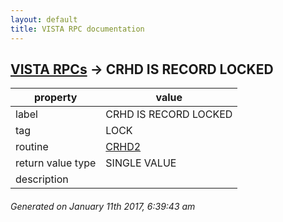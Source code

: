 ```yaml
---
layout: default
title: VISTA RPC documentation
---
```




## [VISTA RPCs](TableOfContent.md) &#8594; CRHD IS RECORD LOCKED 

 property | value 
--- | --- 
 label | CRHD IS RECORD LOCKED
 tag | LOCK
 routine | [CRHD2](http://code.osehra.org/dox/Routine_CRHD2_source.html)
 return value type | SINGLE VALUE
 description | 




 ###### Generated on January 11th 2017, 6:39:43 am